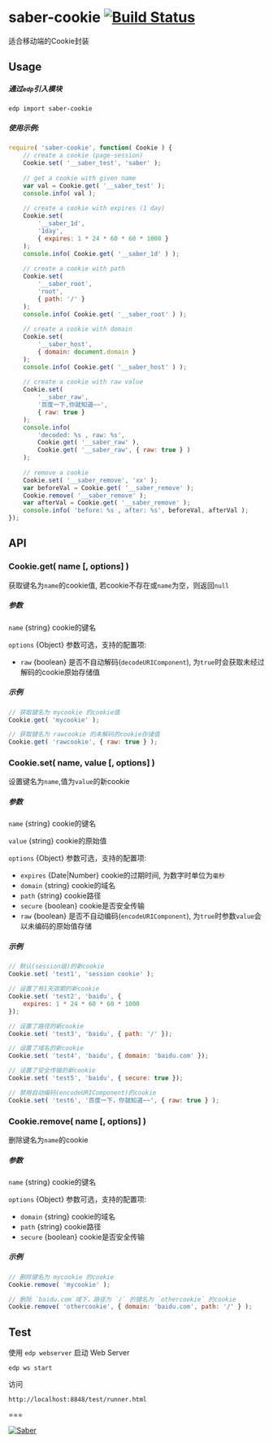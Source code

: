 # saber-cookie [![Build Status](https://travis-ci.org/ecomfe/saber-cookie.png)](https://travis-ci.org/ecomfe/saber-cookie)

适合移动端的Cookie封装



## Usage

##### 通过`edp`引入模块

    edp import saber-cookie

##### 使用示例:

```javascript
require( 'saber-cookie', function( Cookie ) {
    // create a cookie (page-session)
    Cookie.set( '__saber_test', 'saber' );
    
    // get a cookie with given name
    var val = Cookie.get( '__saber_test' );
    console.info( val );
    
    // create a cookie with expires (1 day)
    Cookie.set(
        '__saber_1d',
        '1day',
        { expires: 1 * 24 * 60 * 60 * 1000 }
    );
    console.info( Cookie.get( '__saber_1d' ) );
    
    // create a cookie with path
    Cookie.set(
        '__saber_root',
        'root',
        { path: '/' }
    );
    console.info( Cookie.get( '__saber_root' ) );
    
    // create a cookie with domain
    Cookie.set(
        '__saber_host',
        { domain: document.domain }
    );
    console.info( Cookie.get( '__saber_host' ) );
    
    // create a cookie with raw value
    Cookie.set(
        '__saber_raw',
        '百度一下,你就知道~~',
        { raw: true }
    );
    console.info(
        'decoded: %s , raw: %s',
        Cookie.get( '__saber_raw' ),
        Cookie.get( '__saber_raw', { raw: true } )
    );
    
    // remove a cookie
    Cookie.set( '__saber_remove', 'xx' );
    var beforeVal = Cookie.get( '__saber_remove' );
    Cookie.remove( '__saber_remove' );
    var afterVal = Cookie.get( '__saber_remove' );
    console.info( 'before: %s , after: %s', beforeVal, afterVal );
});
```

## API

### Cookie.get( name [, options] )

获取键名为`name`的cookie值, 若cookie不存在或`name`为空，则返回`null`

##### 参数

`name` {string} cookie的键名

`options` {Object} 参数可选，支持的配置项:

* `raw` {boolean} 是否不自动解码(`decodeURIComponent`), 为`true`时会获取未经过解码的cookie原始存储值

##### 示例

```javascript
// 获取键名为 mycookie 的cookie值
Cookie.get( 'mycookie' );

// 获取键名为 rawcookie 的未解码的cookie存储值
Cookie.get( 'rawcookie', { raw: true } );
```

### Cookie.set( name, value [, options] )

设置键名为`name`,值为`value`的新cookie

##### 参数

`name` {string} cookie的键名

`value` {string} cookie的原始值

`options` {Object} 参数可选，支持的配置项:

* `expires` {Date|Number} cookie的过期时间, 为数字时单位为`毫秒`
* `domain` {string} cookie的域名
* `path` {string} cookie路径
* `secure` {boolean} cookie是否安全传输
* `raw` {boolean} 是否不自动编码(`encodeURIComponent`), 为`true`时参数`value`会以未编码的原始值存储

##### 示例

```javascript
// 默认(session级)的新cookie
Cookie.set( 'test1', 'session cookie' );

// 设置了有1天效期的新cookie
Cookie.set( 'test2', 'baidu', {
    expires: 1 * 24 * 60 * 60 * 1000
});

// 设置了路径的新cookie
Cookie.set( 'test3', 'baidu', { path: '/' });

// 设置了域名的新cookie
Cookie.set( 'test4', 'baidu', { domain: 'baidu.com' });

// 设置了安全传输的新cookie
Cookie.set( 'test5', 'baidu', { secure: true });

// 禁用自动编码(encodeURIComponent)的cookie
Cookie.set( 'test6', '百度一下，你就知道~~', { raw: true } );
```

### Cookie.remove( name [, options] )

删除键名为`name`的cookie

##### 参数

`name` {string} cookie的键名

`options` {Object} 参数可选，支持的配置项:

* `domain` {string} cookie的域名
* `path` {string} cookie路径
* `secure` {boolean} cookie是否安全传输

##### 示例

```javascript
// 删除键名为 mycookie 的cookie
Cookie.remove( 'mycookie' );

// 删除 `baidu.com`域下，路径为 `/` 的键名为 `othercookie` 的cookie
Cookie.remove( 'othercookie', { domain: 'baidu.com', path: '/' } );
```

## Test

使用 `edp webserver` 启动 Web Server

    edp ws start

访问

    http://localhost:8848/test/runner.html

===

[![Saber](https://f.cloud.github.com/assets/157338/1485433/aeb5c72a-4714-11e3-87ae-7ef8ae66e605.png)](http://ecomfe.github.io/saber/)
